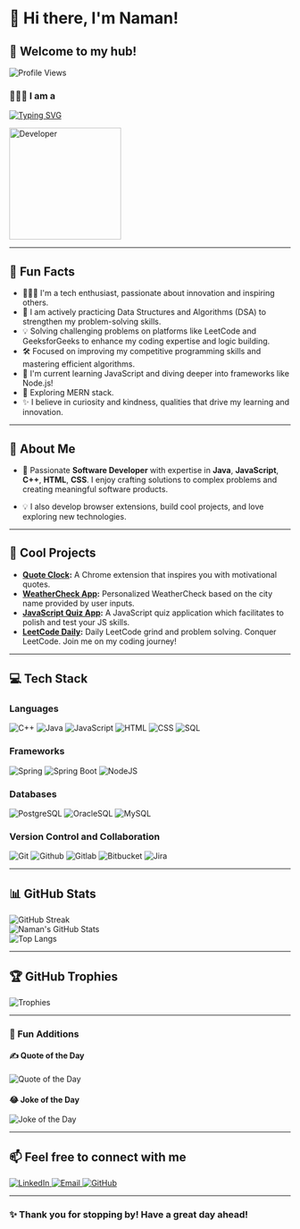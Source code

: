 # 👋 Hi there, I'm Naman!
## 📍 Welcome to my hub! ##

![Profile Views](https://komarev.com/ghpvc/?username=LeadGeekSquad&color=blueviolet&style=flat-square)

### 👨🏻‍💻 I am a

[![Typing SVG](https://readme-typing-svg.herokuapp.com?font=Fira+Code&size=25&pause=1000&color=F70000&width=800&lines=Software+Engineer;Problem+Solver;Bug+Squasher;Tech+Enthusiast;Code+Whisperer;Logical+Thinker;Algorithm+Explorer;Passionate+Technophile;Knowledge+Seeker;Curious+Explorer;Lifelong+Learner)](https://git.io/typing-svg) 

<img src="https://media.giphy.com/media/qgQUggAC3Pfv687qPC/giphy.gif" alt="Developer" width="200"/>

---

## 🎉 Fun Facts

- 👨🏻‍💻 I'm a tech enthusiast, passionate about innovation and inspiring others.
- 🌱 I am actively practicing Data Structures and Algorithms (DSA) to strengthen my problem-solving skills.
- 💡 Solving challenging problems on platforms like LeetCode and GeeksforGeeks to enhance my coding expertise and logic building.
- 🛠️ Focused on improving my competitive programming skills and mastering efficient algorithms.
- 🌱 I'm current learning JavaScript and diving deeper into frameworks like Node.js! 
- 🧭 Exploring MERN stack.
- ✨ I believe in curiosity and kindness, qualities that drive my learning and innovation.

---

## 🚀 About Me  

- 🌟 Passionate **Software Developer** with expertise in **Java**, **JavaScript**, **C++**, **HTML**, **CSS**. I enjoy crafting solutions to complex problems and creating meaningful software products.  

- 💡 I also develop browser extensions, build cool projects, and love exploring new technologies.  

---

## 🌟 Cool Projects  

- **[Quote Clock](https://chromewebstore.google.com/detail/quote-clock/dbladalnnhlabhpnnjchhnaemidbkieo):** A Chrome extension that inspires you with motivational quotes.  
- **[WeatherCheck App](https://github.com/LeadGeekSquad/WeatherCheck):** Personalized WeatherCheck based on the city name provided by user inputs.
- **[JavaScript Quiz App](https://github.com/LeadGeekSquad/JavaScriptQuizApp):** A JavaScript quiz application which facilitates to polish and test your JS skills.
- **[LeetCode Daily](https://github.com/LeadGeekSquad/LeetCodeDaily):** Daily LeetCode grind and problem solving. Conquer LeetCode. Join me on my coding journey!

---

## 💻 Tech Stack  

### **Languages**

<p align="left">
<img src="https://img.shields.io/badge/C++-874726?style=for-the-badge&logo=cplusplus&logoColor=white" alt="C++" />
<img src="https://img.shields.io/badge/Java-ED8B00?style=for-the-badge&logo=java&logoColor=white" alt="Java" />
<img src="https://img.shields.io/badge/JavaScript-F7DF1E?style=for-the-badge&logo=javascript&logoColor=black" alt="JavaScript" />
<img src="https://img.shields.io/badge/HTML5-E34F26?style=for-the-badge&logo=html5&logoColor=white" alt="HTML" />
<img src="https://img.shields.io/badge/CSS3-1572B6?style=for-the-badge&logo=css3&logoColor=white" alt="CSS" />
<img src="https://img.shields.io/badge/SQL-4E5T7U?style=for-the-badge&logo=sql&logoColor=white" alt="SQL" />
</p>

### **Frameworks**  

<p align="left">
<img src="https://img.shields.io/badge/spring-6DB198?style=for-the-badge&logo=spring&logoColor=white" alt="Spring" />
<img src="https://img.shields.io/badge/spring_boot-6DB33F?style=for-the-badge&logo=spring-boot&logoColor=white" alt="Spring Boot" />
<img src="https://img.shields.io/badge/node_js-Y641U7?style=for-the-badge&logo=node.js&logoColor=white" alt="NodeJS" />
</p>  

### **Databases**  

<p align="left">
<img src="https://img.shields.io/badge/PostgreSQL-316192?style=for-the-badge&logo=postgresql&logoColor=white" alt="PostgreSQL" />
<img src="https://img.shields.io/badge/OracleSQL-BB761E?style=for-the-badge&logo=oraclesql&logoColor=white" alt="OracleSQL" />
<img src="https://img.shields.io/badge/MySQL-FF5733?style=for-the-badge&logo=mysql&logoColor=white" alt="MySQL" />
</p>

### **Version Control and Collaboration**  

<p align="left">
<img src="https://img.shields.io/badge/git-8B0000?style=for-the-badge&logo=git&logoColor=white" alt="Git" />
<img src="https://img.shields.io/badge/github-000000?style=for-the-badge&logo=github&logoColor=white" alt="Github" />
<img src="https://img.shields.io/badge/gitlab-DC143C?style=for-the-badge&logo=gitlab&logoColor=white" alt="Gitlab" />
<img src="https://img.shields.io/badge/bitbucket-0000FF?style=for-the-badge&logo=bitbucket&logoColor=white" alt="Bitbucket" />
<img src="https://img.shields.io/badge/jira-1A237E?style=for-the-badge&logo=jira&logoColor=white" alt="Jira" />
</p>

---

## 📊 GitHub Stats  

![GitHub Streak](https://github-readme-streak-stats.herokuapp.com/?user=LeadGeekSquad&theme=radical)  
![Naman's GitHub Stats](https://github-readme-stats.vercel.app/api?username=LeadGeekSquad&show_icons=true&theme=radical&hide_border=true&count_private=true)  
![Top Langs](https://github-readme-stats.vercel.app/api/top-langs/?username=LeadGeekSquad&layout=compact&theme=radical&hide_border=true)

---

## 🏆 GitHub Trophies  

![Trophies](https://github-profile-trophy.vercel.app/?username=LeadGeekSquad&theme=radical&no-frame=true&column=7)

---

### 🌈 Fun Additions

#### ✍️ Quote of the Day

<p align="left">
  <img src="https://quotes-github-readme.vercel.app/api?type=horizontal&theme=radical" alt="Quote of the Day" />
</p>

#### 😂 Joke of the Day

<p align="left">
  <img src="https://readme-jokes.vercel.app/api?theme=radical" alt="Joke of the Day" />
</p>

---

## 📫 Feel free to connect with me

<p align="left">
  <a href="https://www.linkedin.com/in/naman-patel-929135322/" target="_blank">
    <img src="https://img.shields.io/badge/LinkedIn-%230077B5.svg?style=for-the-badge&logo=linkedin&logoColor=white" alt="LinkedIn" />
  </a>
  <a href="mailto:npsupergeek@gmail.com" target="_blank">
    <img src="https://img.shields.io/badge/Email-D14836?style=for-the-badge&logo=gmail&logoColor=white" alt="Email" />
  </a>
  <a href="https://github.com/LeadGeekSquad" target="_blank">
    <img src="https://img.shields.io/badge/GitHub-181717?style=for-the-badge&logo=github&logoColor=white" alt="GitHub" />
  </a>
</p>

---

### ✨ Thank you for stopping by! Have a great day ahead!
